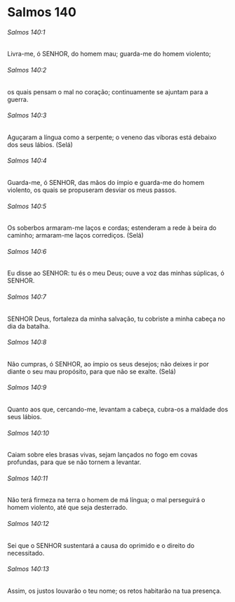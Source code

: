 # Salmos 140

###### Salmos 140:1

Livra-me, ó SENHOR, do homem mau; guarda-me do homem violento;

###### Salmos 140:2

os quais pensam o mal no coração; continuamente se ajuntam para a guerra.

###### Salmos 140:3

Aguçaram a língua como a serpente; o veneno das víboras está debaixo dos seus lábios. (Selá)

###### Salmos 140:4

Guarda-me, ó SENHOR, das mãos do ímpio e guarda-me do homem violento, os quais se propuseram desviar os meus passos.

###### Salmos 140:5

Os soberbos armaram-me laços e cordas; estenderam a rede à beira do caminho; armaram-me laços corrediços. (Selá)

###### Salmos 140:6

Eu disse ao SENHOR: tu és o meu Deus; ouve a voz das minhas súplicas, ó SENHOR.

###### Salmos 140:7

SENHOR Deus, fortaleza da minha salvação, tu cobriste a minha cabeça no dia da batalha.

###### Salmos 140:8

Não cumpras, ó SENHOR, ao ímpio os seus desejos; não deixes ir por diante o seu mau propósito, para que não se exalte. (Selá)

###### Salmos 140:9

Quanto aos que, cercando-me, levantam a cabeça, cubra-os a maldade dos seus lábios.

###### Salmos 140:10

Caiam sobre eles brasas vivas, sejam lançados no fogo em covas profundas, para que se não tornem a levantar.

###### Salmos 140:11

Não terá firmeza na terra o homem de má língua; o mal perseguirá o homem violento, até que seja desterrado.

###### Salmos 140:12

Sei que o SENHOR sustentará a causa do oprimido e o direito do necessitado.

###### Salmos 140:13

Assim, os justos louvarão o teu nome; os retos habitarão na tua presença.

